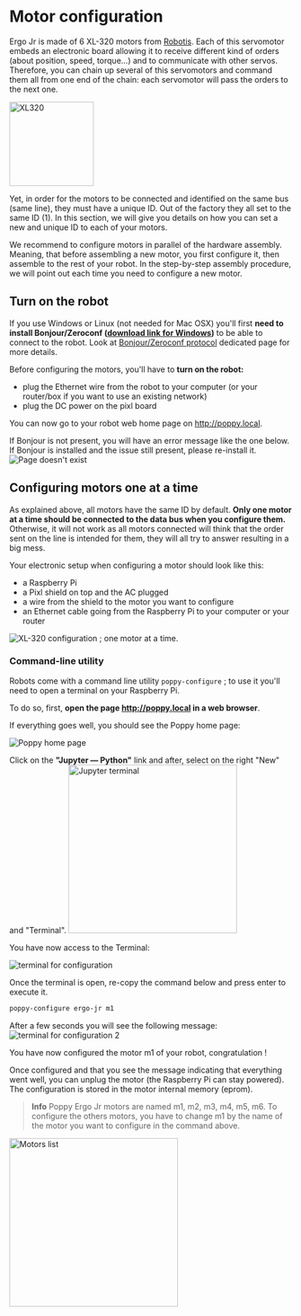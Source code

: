 # Motor configuration

Ergo Jr is made of 6 XL-320 motors from [Robotis](http://www.robotis.us/dynamixel-xl-320/). Each of this servomotor embeds an electronic board allowing it to receive different kind of orders (about position, speed, torque...) and to communicate with other servos. Therefore, you can chain up several of this servomotors and command them all from one end of the chain: each servomotor will pass the orders to the next one.

<img src="img/assembly/xl_320.jpg" alt="XL320" height="150" />

Yet, in order for the motors to be connected and identified on the same bus (same line), they must have a unique ID. Out of the factory they all set to the same ID (1). In this section, we will give you details on how you can set a new and unique ID to each of your motors.

We recommend to configure motors in parallel of the hardware assembly. Meaning, that before assembling a new motor, you first configure it, then assemble to the rest of your robot. In the step-by-step assembly procedure, we will point out each time you need to configure a new motor.

## Turn on the robot

If you use Windows or Linux (not needed for Mac OSX) you'll first **need to install Bonjour/Zeroconf ([download link for Windows](https://support.apple.com/kb/DL999))** to be able to connect to the robot. Look at [Bonjour/Zeroconf protocol](../../installation/install-zeroconf.md) dedicated page for more details.

Before configuring the motors, you'll have to **turn on the robot:**

* plug the Ethernet wire from the robot to your computer (or your router/box if you want to use an existing network)
* plug the DC power on the pixl board

You can now go to your robot web home page on <http://poppy.local>.

If Bonjour is not present, you will have an error message like the one below. If Bonjour is installed and the issue still present, please re-install it. ![Page doesn't exist](img/IHM/webpage_not_available.jpg)

## Configuring motors one at a time

As explained above, all motors have the same ID by default. **Only one motor at a time should be connected to the data bus when you configure them.** Otherwise, it will not work as all motors connected will think that the order sent on the line is intended for them, they will all try to answer resulting in a big mess.

Your electronic setup when configuring a motor should look like this:

* a Raspberry Pi
* a Pixl shield on top and the AC plugged
* a wire from the shield to the motor you want to configure
* an Ethernet cable going from the Raspberry Pi to your computer or your router

![XL-320 configuration ; one motor at a time](img/motor_one_by_one.jpg).

### Command-line utility

Robots come with a command line utility `poppy-configure` ; to use it you'll need to open a terminal on your Raspberry Pi.

To do so, first, **open the page http://poppy.local in a web browser**.

If everything goes well, you should see the Poppy home page:

![Poppy home page](img/IHM/home_page_jupyter.png)

Click on the **"Jupyter — Python"** link and after, select on the right "New" and "Terminal". <img src="img/IHM/jupyter_new_terminal.png" alt="Jupyter terminal" height="300" />

You have now access to the Terminal:

![terminal for configuration](img/IHM/terminal_for_configuration.PNG)

Once the terminal is open, re-copy the command below and press enter to execute it.

```bash
poppy-configure ergo-jr m1
```

After a few seconds you will see the following message: ![terminal for configuration 2](img/IHM/poppy-configure-terminal-output.png)

You have now configured the motor m1 of your robot, congratulation !

Once configured and that you see the message indicating that everything went well, you can unplug the motor (the Raspberry Pi can stay powered). The configuration is stored in the motor internal memory (eprom).

> **Info** Poppy Ergo Jr motors are named m1, m2, m3, m4, m5, m6. To configure the others motors, you have to change m1 by the name of the motor you want to configure in the command above.

<img src="img/assembly/motors.png" alt="Motors list" height="300" />